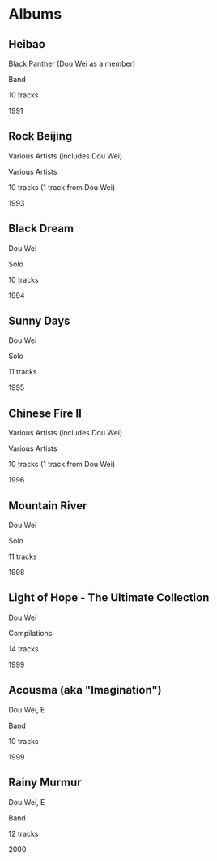 # Albums

## Heibao

Black Panther (Dou Wei as a member)

Band

10 tracks

1991

## Rock Beijing

Various Artists (includes Dou Wei)

Various Artists

10 tracks (1 track from Dou Wei)

1993

## Black Dream

Dou Wei

Solo

10 tracks

1994

## Sunny Days

Dou Wei

Solo

11 tracks

1995

## Chinese Fire II

Various Artists (includes Dou Wei)

Various Artists

10 tracks (1 track from Dou Wei)

1996

## Mountain River

Dou Wei

Solo

11 tracks

1998

## Light of Hope - The Ultimate Collection

Dou Wei

Compilations

14 tracks

1999

## Acousma (aka "Imagination")

Dou Wei, E

Band

10 tracks

1999

## Rainy Murmur

Dou Wei, E

Band

12 tracks

2000
